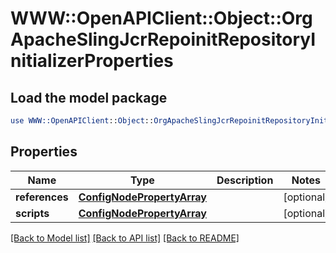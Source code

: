 # WWW::OpenAPIClient::Object::OrgApacheSlingJcrRepoinitRepositoryInitializerProperties

## Load the model package
```perl
use WWW::OpenAPIClient::Object::OrgApacheSlingJcrRepoinitRepositoryInitializerProperties;
```

## Properties
Name | Type | Description | Notes
------------ | ------------- | ------------- | -------------
**references** | [**ConfigNodePropertyArray**](ConfigNodePropertyArray.md) |  | [optional] 
**scripts** | [**ConfigNodePropertyArray**](ConfigNodePropertyArray.md) |  | [optional] 

[[Back to Model list]](../README.md#documentation-for-models) [[Back to API list]](../README.md#documentation-for-api-endpoints) [[Back to README]](../README.md)


